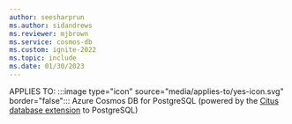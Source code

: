 ```yaml
---
author: seesharprun
ms.author: sidandrews
ms.reviewer: mjbrown
ms.service: cosmos-db
ms.custom: ignite-2022
ms.topic: include
ms.date: 01/30/2023
---
```


APPLIES TO:
:::image type="icon" source="media/applies-to/yes-icon.svg" border="false":::
Azure Cosmos DB for PostgreSQL (powered by the [Citus database
extension](https://github.com/citusdata/citus) to PostgreSQL)
